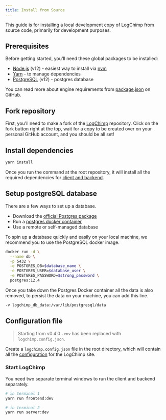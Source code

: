 ```yaml
---
title: Install from Source
---
```


This guide is for installing a local development copy of LogChimp from source code, primarily for development purposes.
## Prerequisites

Before getting started, you'll need these global packages to be installed:

* [Node.js](https://nodejs.org/) (v12) - easiest way to install via [nvm](https://github.com/creationix/nvm#install-script)
* [Yarn](https://yarnpkg.com/en/docs/install#alternatives-tab) - to manage dependencies
* [PostgreSQL](#setup-postgresql-database) (v12) - postgres database

You can read more about engine requirements from [package.json](https://github.com/logchimp/logchimp/blob/master/package.json) on GitHub.

## Fork repository

First, you'll need to make a fork of the [LogChimp](https://github.com/logchimp/logchimp) repository. Click on the fork button right at the top, wait for a copy to be created over on your personal GitHub account, and you should be all set!

## Install dependencies

```bash
yarn install
```

Once you run the command at the root repository, it will install all the required dependencies for [client and backend](/docs/architecture).

## Setup postgreSQL database

There are a few ways to set up a database.

* Download the [official Postgres package](https://www.postgresql.org/download/)
* Run a [postgres docker container](https://hub.docker.com/_/postgres)
* Use a remote or self-managed database

To spin up a database quickly and easily on your local machine, we recommend you to use the PostgreSQL docker image.

```bash
docker run -d \
  --name db \
  -p 5432 \
  -e POSTGRES_DB=$database_name \
  -e POSTGRES_USER=$database_user \
  -e POSTGRES_PASSWORD=$strong_password \
  postgres:12.4
```

Once you take down the Postgres Docker container all the data is also removed, to persist the data on your machine, you can add this line.

```bash
-v logchimp_db_data:/var/lib/postgresql/data
```

## Configuration file

> Starting from v0.4.0 `.env` has been replaced with `logchimp.config.json`.

Create a `logchimp.config.json` file in the root directory, which will contain all the [configuration](/docs/config) for the LogChimp site.

### Start LogChimp

You need two separate terminal windows to run the client and backend separately.

```bash
# in terminal 1
yarn run frontend:dev

# in terminal 2
yarn run server:dev
```
